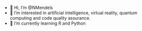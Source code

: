 - 👋 Hi, I’m @NMendels
- 👀 I’m interested in artificial intelligence, virtual reality, quantum computing and code quality assurance.
- 🌱 I’m currently learning R and Python


<!---
NMendels/NMendels is a ✨ special ✨ repository because its `README.md` (this file) appears on your GitHub profile.
You can click the Preview link to take a look at your changes.
--->
